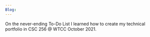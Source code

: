 ```yaml
---
Blog: 
---
```

On the never-ending To-Do List
I learned how to create my technical portfolio in CSC 256 @ WTCC October 2021.
